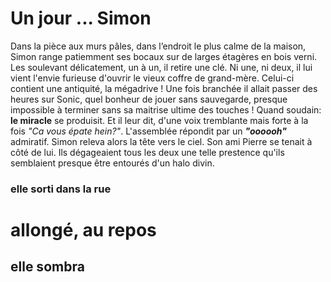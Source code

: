 # Un jour ... Simon

Dans la pièce aux murs pâles, dans l’endroit le plus calme de la maison, Simon range patiemment ses bocaux sur de larges étagères en bois verni. Les soulevant délicatement, un à un, il retire une clé. Ni une, ni deux, il lui vient l'envie furieuse d'ouvrir le vieux coffre de grand-mère. Celui-ci contient une antiquité, la mégadrive ! Une fois branchée il allait passer des heures sur Sonic, quel bonheur de jouer sans sauvegarde, presque impossible à terminer sans sa maitrise ultime des touches !
Quand soudain: __le miracle__ se produisit. Et il leur dit, d'une voix tremblante mais forte à la fois *"Ca vous épate hein?"*. L'assemblée répondit par un __*"oooooh"*__ admiratif.
Simon releva alors la tête vers le ciel. Son ami Pierre se tenait à côté de lui. Ils dégageaient tous les deux une telle prestence qu'ils 
semblaient presque être entourés d'un halo divin. 
### elle sorti dans la rue
# allongé, au repos
## elle sombra


